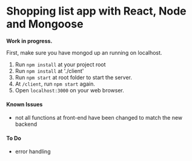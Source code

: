 # Shopping list app with React, Node and Mongoose

**Work in progress.**


First, make sure you have mongod up an running on localhost.


1. Run `npm install` at your project root
2. Run `npm install` at './client'
2. Run `npm start` at root folder to start the server.
3. At `/client`, run `npm start` again.
4. Open `localhost:3000` on your web browser.



#### Known Issues
* not all functions at front-end have been changed to match the new backend


#### To Do
* error handling

